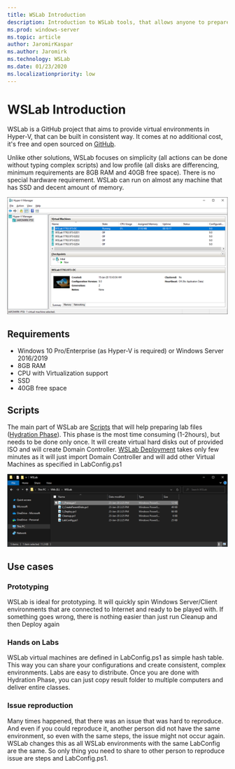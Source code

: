 ```yaml
---
title: WSLab Introduction
description: Introduction to WSLab tools, that allows anyone to prepare lab environment for Windows Client and Windows Server
ms.prod: windows-server
ms.topic: article
author: JaromirKaspar
ms.author: Jaromirk
ms.technology: WSLab
ms.date: 01/23/2020
ms.localizationpriority: low
---
```


# WSLab Introduction

WSLab is a GitHub project that aims to provide virtual environments in Hyper-V, that can be built in consistent way. It comes at no additional cost, it's free and open sourced on [GitHub](https://aka.ms/wslab).

Unlike other solutions, WSLab focuses on simplicity (all actions can be done without typing complex scripts) and low profile (all disks are differencing, minimum requirements are 8GB RAM and 40GB free space). There is no special hardware requirement. WSLab can run on almost any machine that has SSD and decent amount of memory.

![](media/Hyper-V_Manager01.png)

## Requirements

* Windows 10 Pro/Enterprise (as Hyper-V is required) or Windows Server 2016/2019
* 8GB RAM
* CPU with Virtualization support
* SSD
* 40GB free space

## Scripts

The main part of WSLab are [Scripts](https://aka.ms/wslabzip) that will help preparing lab files ([Hydration Phase](WSLab-Hydration/wslab-hydration.md)). This phase is the most time consuming (1-2hours), but needs to be done only once. It will create virtual hard disks out of provided ISO and will create Domain Controller. [WSLab Deployment](WSLab-Deployment/wslab-deployment.md) takes only few minutes as it will just import Domain Controller and will add other Virtual Machines as specified in LabConfig.ps1

![](media/Explorer01.png)

## Use cases

### Prototyping

WSLab is ideal for prototyping. It will quickly spin Windows Server/Client environments that are connected to Internet and ready to be played with. If something goes wrong, there is nothing easier than just run Cleanup and then Deploy again

### Hands on Labs

WSLab virtual machines are defined in LabConfig.ps1 as simple hash table. This way you can share your configurations and create consistent, complex environments. Labs are easy to distribute. Once you are done with Hydration Phase, you can just copy result folder to multiple computers and deliver entire classes.

### Issue reproduction

Many times happened, that there was an issue that was hard to reproduce. And even if you could reproduce it, another person did not have the same environment, so even with the same steps, the issue might not occur again. WSLab changes this as all WSLab environments with the same LabConfig are the same. So only thing you need to share to other person to reproduce issue are steps and LabConfig.ps1.